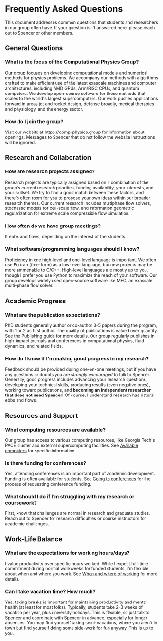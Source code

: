 # Frequently Asked Questions

This document addresses common questions that students and researchers in our group often have.
If your question isn't answered here, please reach out to Spencer or other members.

## General Questions

### What is the focus of the Computational Physics Group?

Our group focuses on developing computational models and numerical methods for physics problems.
We accompany our methods with algorithms crafted to make efficient use of the latest exascale machines and computer architectures, including AMD GPUs, Arm/RISC CPUs, and quantum computers.
We develop open-source software for these methods that scales to the world's largest supercomputers.
Our work pushes applications forward in areas jet and rocket design, defense broadly, medical therapies and physiology, and the energy sector.

### How do I join the group?

Visit our website at https://comp-physics.group for information about openings.
Messages to Spencer that do not follow the website instructions will be ignored.

## Research and Collaboration

### How are research projects assigned?

Research projects are typically assigned based on a combination of the group's current research priorities, funding availability, your interests, and your skillset.
We try to find a good match between these factors, and there's often room for you to propose your own ideas within our broader research themes.
Our current research includes multiphase flow solvers, stochastic models for cell-scale flow, and information geometric regularization for extreme scale compressible flow simulation.

### How often do we have group meetings?

It ebbs and flows, depending on the interest of the students.

### What software/programming languages should I know?

Proficiency in one high-level and one-level language is important.
We often use Fortran (free-form) as a low-level language, but new projects may be more ammenable to C/C++.
High-level languages are mostly up to you, though I prefer you use Python to maximize the reach of your software.
Our group develops widely used open-source software like MFC, an exascale multi-phase flow solver.

## Academic Progress

### What are the publication expectations?

PhD students generally author or co-author 3-5 papers during the program, with 1 or 2 as first author.
The quality of publications is valued over quantity.
See the [Publishing](publishing.md) guide for more details.
Our group regularly publishes in high-impact journals and conferences in computational physics, fluid dynamics, and related fields.

### How do I know if I'm making good progress in my research?

Feedback should be provided during one-on-one meetings, but if you have any questions or doubts you are *strongly encouraged* to talk to Spencer.
Generally, good progress includes advancing your research questions, developing your technical skills, producing results (even negative ones), working toward publications, and __becoming an independent researcher that does not need Spencer__!
Of course, I understand research has natural ebbs and flows.

## Resources and Support

### What computing resources are available?

Our group has access to various computing resources, like Georgia Tech's PACE cluster and external supercomputing facilities.
See [Available computers](computers.md) for specific information.

### Is there funding for conferences?

Yes, attending conferences is an important part of academic development.
Funding is often available for students.
See [Going to conferences](going-to-conferences.md) for the process of requesting conference funding.

### What should I do if I'm struggling with my research or coursework?

First, know that challenges are normal in research and graduate studies.
Reach out to Spencer for research difficulties or course instructors for academic challenges.

## Work-Life Balance

### What are the expectations for working hours/days?

I value productivity over specific hours worked.
While I expect full-time commitment during normal workweeks for funded students, I'm flexible about when and where you work.
See [When and where of working](when-where-working.md) for more details.

### Can I take vacation time? How much?

Yes, taking breaks is important for maintaining productivity and mental health (at least for most folks).
Typically, students take 2-3 weeks of vacation per year, plus university holidays.
This is flexible, so just talk to Spencer and coordinate with Spencer in advance, especially for longer absences.
You may find yourself taking semi-vacations, where you aren't in town but find yourself doing some side-work for fun anyway.
This is up to you.